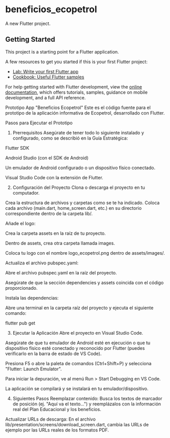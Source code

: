 # beneficios_ecopetrol

A new Flutter project.

## Getting Started

This project is a starting point for a Flutter application.

A few resources to get you started if this is your first Flutter project:

- [Lab: Write your first Flutter app](https://docs.flutter.dev/get-started/codelab)
- [Cookbook: Useful Flutter samples](https://docs.flutter.dev/cookbook)

For help getting started with Flutter development, view the
[online documentation](https://docs.flutter.dev/), which offers tutorials,
samples, guidance on mobile development, and a full API reference.

Prototipo App "Beneficios Ecopetrol"
Este es el código fuente para el prototipo de la aplicación informativa de Ecopetrol, desarrollado con Flutter.

Pasos para Ejecutar el Prototipo

1. Prerrequisitos
   Asegúrate de tener todo lo siguiente instalado y configurado, como se describió en la Guía Estratégica:

Flutter SDK

Android Studio (con el SDK de Android)

Un emulador de Android configurado o un dispositivo físico conectado.

Visual Studio Code con la extensión de Flutter.

2. Configuración del Proyecto
   Clona o descarga el proyecto en tu computador.

Crea la estructura de archivos y carpetas como se te ha indicado. Coloca cada archivo (main.dart, home_screen.dart, etc.) en su directorio correspondiente dentro de la carpeta lib/.

Añade el logo:

Crea la carpeta assets en la raíz de tu proyecto.

Dentro de assets, crea otra carpeta llamada images.

Coloca tu logo con el nombre logo_ecopetrol.png dentro de assets/images/.

Actualiza el archivo pubspec.yaml:

Abre el archivo pubspec.yaml en la raíz del proyecto.

Asegúrate de que la sección dependencies y assets coincida con el código proporcionado.

Instala las dependencias:

Abre una terminal en la carpeta raíz del proyecto y ejecuta el siguiente comando:

flutter pub get

3. Ejecutar la Aplicación
   Abre el proyecto en Visual Studio Code.

Asegúrate de que tu emulador de Android esté en ejecución o que tu dispositivo físico esté conectado y reconocido por Flutter (puedes verificarlo en la barra de estado de VS Code).

Presiona F5 o abre la paleta de comandos (Ctrl+Shift+P) y selecciona "Flutter: Launch Emulator".

Para iniciar la depuración, ve al menú Run > Start Debugging en VS Code.

La aplicación se compilará y se instalará en tu emulador/dispositivo.

4. Siguientes Pasos
   Reemplazar contenido: Busca los textos de marcador de posición (ej. "Aquí va el texto...") y reemplázalos con la información real del Plan Educacional y los beneficios.

Actualizar URLs de descarga: En el archivo lib/presentation/screens/download_screen.dart, cambia las URLs de ejemplo por las URLs reales de los formatos PDF.
